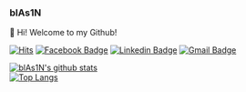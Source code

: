 ### blAs1N

👋 Hi! Welcome to my Github!

[![Hits](https://hits.seeyoufarm.com/api/count/incr/badge.svg?url=https%3A%2F%2Fgithub.com%2FblAs1N)](https://hits.seeyoufarm.com)
[![Facebook Badge](https://img.shields.io/badge/-Facebook-1877f2?style=flat-square&logo=facebook&logoColor=white&link=https://www.facebook.com/blAs1N/)](https://www.facebook.com/blAs1N/)
[![Linkedin Badge](https://img.shields.io/badge/-LinkedIn-blue?style=flat-square&logo=Linkedin&logoColor=white&link=https://www.linkedin.com/in/blas1n/)](https://www.linkedin.com/in/blas1n/)
[![Gmail Badge](https://img.shields.io/badge/-Gmail-d14836?style=flat-square&logo=Gmail&logoColor=white&link=mailto:qazasa123@gmail.com)](mailto:qazasa123@gmail.com)

[![blAs1N's github stats](https://github-readme-stats.vercel.app/api?username=blAs1N&hide_border=true&thema&show_icons=true&theme=radical)](https://github.com/blAs1N)  
[![Top Langs](https://github-readme-stats.vercel.app/api/top-langs/?username=blAs1N)](https://github.com/anuraghazra/github-readme-stats)  
